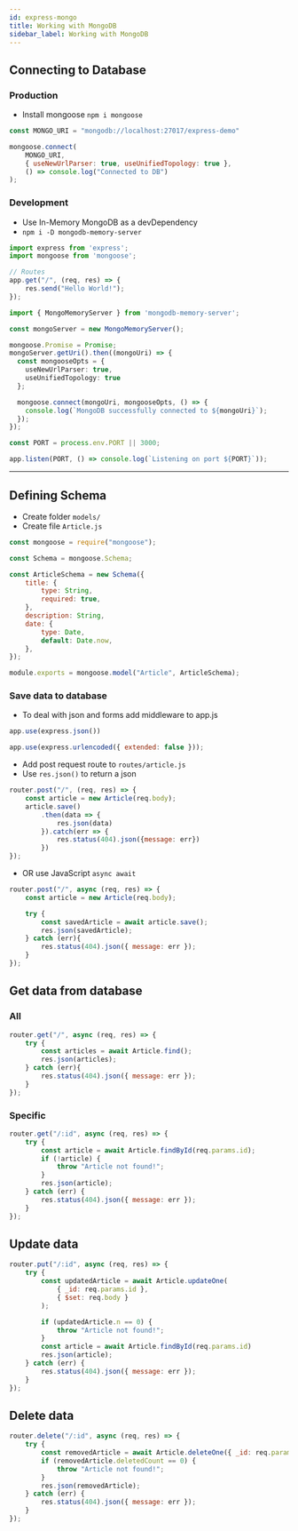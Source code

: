 ```yaml
---
id: express-mongo
title: Working with MongoDB
sidebar_label: Working with MongoDB
---
```


## Connecting to Database

### Production

- Install mongoose ```npm i mongoose```

```js title="app.js"
const MONGO_URI = "mongodb://localhost:27017/express-demo"

mongoose.connect(
    MONGO_URI,
    { useNewUrlParser: true, useUnifiedTopology: true },
    () => console.log("Connected to DB")
);
```

### Development

- Use In-Memory MongoDB as a devDependency
- ```npm i -D mongodb-memory-server```

```ts title="app.ts"
import express from 'express';
import mongoose from 'mongoose';

// Routes
app.get("/", (req, res) => {
    res.send("Hello World!");
});

import { MongoMemoryServer } from 'mongodb-memory-server';

const mongoServer = new MongoMemoryServer();

mongoose.Promise = Promise;
mongoServer.getUri().then((mongoUri) => {
  const mongooseOpts = {
    useNewUrlParser: true,
    useUnifiedTopology: true
  };

  mongoose.connect(mongoUri, mongooseOpts, () => {
    console.log(`MongoDB successfully connected to ${mongoUri}`);
  });
});

const PORT = process.env.PORT || 3000;

app.listen(PORT, () => console.log(`Listening on port ${PORT}`));

```

---

## Defining Schema

- Create folder ```models/```
- Create file ```Article.js```

```js title="Article.js"
const mongoose = require("mongoose");

const Schema = mongoose.Schema;

const ArticleSchema = new Schema({
    title: {
        type: String,
        required: true,
    },
    description: String,
    date: {
        type: Date,
        default: Date.now,
    },
});

module.exports = mongoose.model("Article", ArticleSchema);
```

### Save data to database

- To deal with json and forms add middleware to app.js
  
```js title="app.js"
app.use(express.json())

app.use(express.urlencoded({ extended: false }));
```

- Add post request route to ```routes/article.js```
- Use ```res.json()``` to return a json

```js title="article.js"
router.post("/", (req, res) => {
    const article = new Article(req.body);
    article.save()
        .then(data => {
            res.json(data)
        }).catch(err => {
            res.status(404).json({message: err})
        })
});
```

- OR use JavaScript ```async await```

```js title="article.js"
router.post("/", async (req, res) => {
    const article = new Article(req.body);

    try {
        const savedArticle = await article.save();
        res.json(savedArticle);
    } catch (err){
        res.status(404).json({ message: err });
    }
});
```

## Get data from database

### All

```js title="article.js"
router.get("/", async (req, res) => {
    try {
        const articles = await Article.find();
        res.json(articles);
    } catch (err){
        res.status(404).json({ message: err });
    }
});
```

### Specific

```js title="article.js"
router.get("/:id", async (req, res) => {
    try {
        const article = await Article.findById(req.params.id);
        if (!article) {
            throw "Article not found!";
        }
        res.json(article);
    } catch (err) {
        res.status(404).json({ message: err });
    }
});
```

## Update data

```js title="article.js"
router.put("/:id", async (req, res) => {
    try {
        const updatedArticle = await Article.updateOne(
            { _id: req.params.id },
            { $set: req.body }
        );

        if (updatedArticle.n == 0) {
            throw "Article not found!";
        }
        const article = await Article.findById(req.params.id)
        res.json(article);
    } catch (err) {
        res.status(404).json({ message: err });
    }
});
```

## Delete data

```js title="article.js"
router.delete("/:id", async (req, res) => {
    try {
        const removedArticle = await Article.deleteOne({ _id: req.params.id });
        if (removedArticle.deletedCount == 0) {
            throw "Article not found!";
        }
        res.json(removedArticle);
    } catch (err) {
        res.status(404).json({ message: err });
    }
});
```

